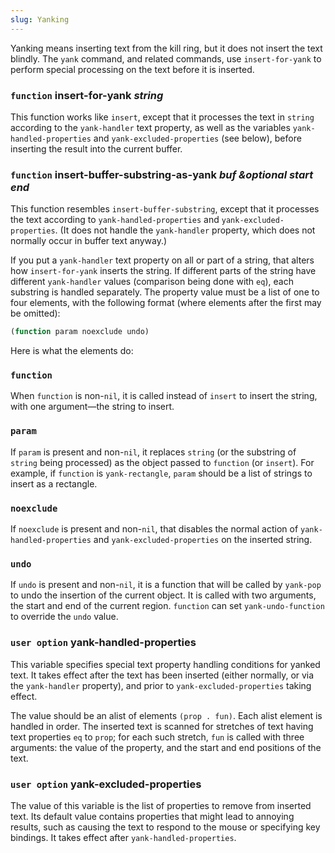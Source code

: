 ```yaml
---
slug: Yanking
---
```


Yanking means inserting text from the kill ring, but it does not insert the text blindly. The `yank` command, and related commands, use `insert-for-yank` to perform special processing on the text before it is inserted.

### <span className="tag function">`function`</span> **insert-for-yank** *string*

This function works like `insert`, except that it processes the text in `string` according to the `yank-handler` text property, as well as the variables `yank-handled-properties` and `yank-excluded-properties` (see below), before inserting the result into the current buffer.

### <span className="tag function">`function`</span> **insert-buffer-substring-as-yank** *buf \&optional start end*

This function resembles `insert-buffer-substring`, except that it processes the text according to `yank-handled-properties` and `yank-excluded-properties`. (It does not handle the `yank-handler` property, which does not normally occur in buffer text anyway.)

If you put a `yank-handler` text property on all or part of a string, that alters how `insert-for-yank` inserts the string. If different parts of the string have different `yank-handler` values (comparison being done with `eq`), each substring is handled separately. The property value must be a list of one to four elements, with the following format (where elements after the first may be omitted):

```lisp
(function param noexclude undo)
```

Here is what the elements do:

### `function`

When `function` is non-`nil`, it is called instead of `insert` to insert the string, with one argument—the string to insert.

### `param`

If `param` is present and non-`nil`, it replaces `string` (or the substring of `string` being processed) as the object passed to `function` (or `insert`). For example, if `function` is `yank-rectangle`, `param` should be a list of strings to insert as a rectangle.

### `noexclude`

If `noexclude` is present and non-`nil`, that disables the normal action of `yank-handled-properties` and `yank-excluded-properties` on the inserted string.

### `undo`

If `undo` is present and non-`nil`, it is a function that will be called by `yank-pop` to undo the insertion of the current object. It is called with two arguments, the start and end of the current region. `function` can set `yank-undo-function` to override the `undo` value.

### <span className="tag useroption">`user option`</span> **yank-handled-properties**

This variable specifies special text property handling conditions for yanked text. It takes effect after the text has been inserted (either normally, or via the `yank-handler` property), and prior to `yank-excluded-properties` taking effect.

The value should be an alist of elements `(prop . fun)`. Each alist element is handled in order. The inserted text is scanned for stretches of text having text properties `eq` to `prop`; for each such stretch, `fun` is called with three arguments: the value of the property, and the start and end positions of the text.

### <span className="tag useroption">`user option`</span> **yank-excluded-properties**

The value of this variable is the list of properties to remove from inserted text. Its default value contains properties that might lead to annoying results, such as causing the text to respond to the mouse or specifying key bindings. It takes effect after `yank-handled-properties`.
